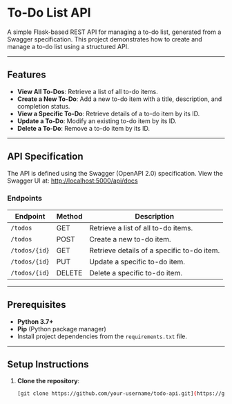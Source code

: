 # To-Do List API

A simple Flask-based REST API for managing a to-do list, generated from a Swagger specification. This project demonstrates how to create and manage a to-do list using a structured API.

---

## Features

- **View All To-Dos**: Retrieve a list of all to-do items.
- **Create a New To-Do**: Add a new to-do item with a title, description, and completion status.
- **View a Specific To-Do**: Retrieve details of a to-do item by its ID.
- **Update a To-Do**: Modify an existing to-do item by its ID.
- **Delete a To-Do**: Remove a to-do item by its ID.

---

## API Specification

The API is defined using the Swagger (OpenAPI 2.0) specification. View the Swagger UI at:
[http://localhost:5000/api/docs](http://localhost:5000/api/docs)

### Endpoints

| Endpoint         | Method | Description                         |
|------------------|--------|-------------------------------------|
| `/todos`         | GET    | Retrieve a list of all to-do items. |
| `/todos`         | POST   | Create a new to-do item.            |
| `/todos/{id}`    | GET    | Retrieve details of a specific to-do item. |
| `/todos/{id}`    | PUT    | Update a specific to-do item.       |
| `/todos/{id}`    | DELETE | Delete a specific to-do item.       |

---

## Prerequisites

- **Python 3.7+**
- **Pip** (Python package manager)
- Install project dependencies from the `requirements.txt` file.

---

## Setup Instructions

1. **Clone the repository**:
   ```bash
   [git clone https://github.com/your-username/todo-api.git](https://github.com/cyd0c/Swagger_Flask.git)
   
